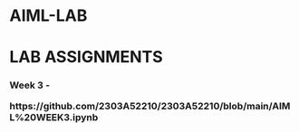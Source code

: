 # AIML-LAB
<h1>LAB ASSIGNMENTS</h1><div></div>

<body>
  <h3>Week 3 - <p>https://github.com/2303A52210/2303A52210/blob/main/AIML%20WEEK3.ipynb</p></h3></div>
